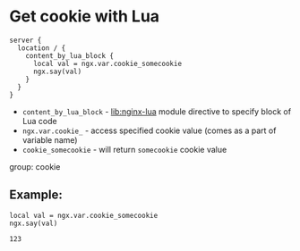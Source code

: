 # Get cookie with Lua

```nginx
server {
  location / {
    content_by_lua_block {
      local val = ngx.var.cookie_somecookie
      ngx.say(val)
    }
  }
}
```

- `content_by_lua_block` - [lib:nginx-lua](/nginx-lua/how-to-install-nginx-lua-module-in-ubuntu-ubuntuversion) module directive to specify block of Lua code
- `ngx.var.cookie_` - access specified cookie value (comes as a part of variable name)
- `cookie_somecookie` - will return `somecookie` cookie value

group: cookie

## Example: 
```nginx
local val = ngx.var.cookie_somecookie
ngx.say(val)
```
```
123
```

